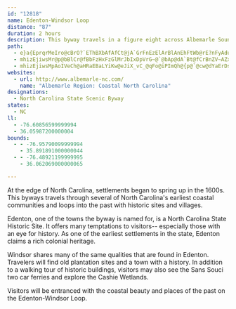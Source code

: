 ```yaml
---
id: "12818"
name: Edenton-Windsor Loop
distance: "87"
duration: 2 hours
description: This byway travels in a figure eight across Albemarle Sound, and the Chowan and Cashie Rivers.
path:
  - e}a{EprqrMeIro@cBrO?`EThBXbAfAfCt@jA`GrFnEzElArBlAnEhFtWb@rE?nFyAduA@vMVv`@IvNcBxn@OhDi@|CmAfE{@xBmBhDcCjCmAx@eDrByBl@^pAj@~@vA`AjC`AlBnApBxBhCtF~@lExAlEvi@|wAlFxM|HpTph@`tAlJdW`F|UpJ`g@RvFGlAuR`sCOjFRlErDxYhGxb@b@`HEjBi@bH}BhYKxEN`DfG|`@`L|w@hmGq|A|EcB|`@cQxCzFnAlEhA|Ch@rAbA~At@l@`CfAbHpB~@dAv@lB~@hDj@fF\|ArAfDxBlEhEzEhMxL|FxDfFbEx@j@~@Rj`@rFj@L`Bv@nCfBbFfB|@DlGaBhBEhTrDfAl@bBrAt@~@`EjGzRzWvCrF|BjFh@z@^\dAf@r@LbJYhBDhKvBhWfHlA`@b@\bIbI|B|A`JfCfMnCfA\zAt@v@d@hBbBJZ
  - mhizEjiwsMr@p@bBlCr@fBbFzHxFzGlMrJbIxDpVrG~@`@bAp@dA`Bt@fCrBnZV~AZx@n@t@`DxA|D|@fH^J^XRj@@zGd@zGYlMmEl@GN_@ZYhJ~BxB@hBk@lAMdARj@d@l@x@Rl@lHv\bBdHr@zBf@p@dD`ChJrFxMfJjLhJdApB`EjNXpCEtASdAaHzR}@dByI`LwFtGsMnQsGxHmIvLyAxAcDtB{DpAoB~@uInG_A|@_FrGkE`Eo@~@_ArBqChJaArC}BpDu@zAc@pAqBlJeEbHcCnFcBpCsBrByV|RsA|@}DfBcA~@iD~EYrA^|LIzB{@|C{ChJyGzZo@nDCbQN~G^bIr@lK@~B_CdZs@jCu@fB_RpXqJrQc@vAOjB_@nTTbKbAlHDjAEdCcBnIOfGiCj]w@nIg@jD]~@oE~GcSrWwEzFcC~B}A\sAEkQkDwAGsJ~@iMz@iC~@gHdEwHzEuOtLcD~DiC`FqAxJ_A`JQ|MYjDWfAYl@_AjAyInHoFzF_B|ByBtEe@d@kDzA{@|@y@~A_@rBaEfAgLfFgI`D{H|BgKbCk}@~HyDp@qE`B{CkC}EgCwHqF_NcOeC[eEoAgSK}Moa@vQmNzHiHtJmHx@{@n@eAvEiOdB{HTeD|Aou@EuBYcCcBuH|CsCrEmCpUyIt@a@xAuAlAqBj@sAdKc^rIwNpCmFr@yBhB{Ij@oS\gFX_Cj@eDjH_VnAgFtJgi@n@wBjAsC`E{HpE{HhBaEnAqErDyRdAqCr@gAbB_BdBq@jYgClCg@vFgBfGeDlDsCrCyCtAgCr@sCJiAFoBhCo_CTgBh@wBtTgb@vAaDZ_BRmBBaCNgZd@a_@^aMNyAzGcUnBkDhC}DdMgPtKsIfJmGbAgAt@mAfCmI~@uDr@qB|CmFtCyGdGiRjKcPzAoCbDmHzCkJdAyDt@uD
  - mhizEjiwsMpAoIVeCh@aHRaEBaLYiKw@eJiX_vC_@qFo@iPImQh@{p@`@cw@dYaErDs@|E_BrC_BrCyBlBmBxAgBbzAwjBvFmHdOwQrDuDpPeMbC{AhT{ObaAcr@cC_EeN}ZmBgDyD{EqUcWkAeB}ByE_BmFq@iDuB_JwAuE_DsIiAgEUmAo@gIPsd@UmDiAgGs@wCcByFuB}IaI{X{WaaAu@kB_B{CwY}[qDkEuAoB{DqGcEaJeCiHsB{IcPuv@}J_g@iAsDcC}EsTua@mAcE_@yGHgElG{j@t@aGf@wChA{DtAaDtHoLhBcDxAaEn@sDRsANaE^ia@JoB_@y@cAkD_CwJIeBC}SGyIwAqSe@eC_A{BcBcC}CuBwDsBcCgByBmCuSoTiAkBm@yBoBiPEgAzBo~@BgCE{CgH}`@aK__@s@{Cs@cEiBqP}CyZoBgQiCaQGyBLiFhF_\fBuM`@yBh@_BpAmBnAkAvHaExDkB|BeB~BiDpAeCh@eB`@uBRiEDwPKoDScAiAcEc@}@oa@ke@y@g@mK}LsEeDmUoNyBkA}VwOq[cRyAe@aBYiE_@qGj@gY|GoQjGqJrDmy@~\gq@vYcgBbt@wXnOsG~DsBdA_{Br~@_RdIsAzCyAxF_d@tuCiAlF{BhHuA|C_B`C}c@`i@wLhM}EdHqJtK{C`FuCxGyAfEaGbTy@~Ai@zBcGdLsAxB{IbMoAnBiA~BsBtHqMpk@m@lDOfBEjBHzBp@pFzF~ZA`@zCbMi@`HmCbWzCtAGv@Fm@
websites:
  - url: http://www.albemarle-nc.com/
    name: "Albemarle Region: Coastal North Carolina"
designations:
  - North Carolina State Scenic Byway
states:
  - NC
ll:
  - -76.60856599999994
  - 36.05987200000004
bounds:
  - - -76.95790099999994
    - 35.891891000000044
  - - -76.48921199999995
    - 36.062069000000065

---
```


At the edge of North Carolina, settlements began to spring up in the 1600s. This byways travels through several of North Carolina's earliest coastal communities and loops into the past with historic sites and villages.

Edenton, one of the towns the byway is named for, is a North Carolina State Historic Site. It offers many temptations to visitors-- especially those with an eye for history. As one of the earliest settlements in the state, Edenton claims a rich colonial heritage.

Windsor shares many of the same qualities that are found in Edenton. Travelers will find old plantation sites and a town with a history. In addition to a walking tour of historic buildings, visitors may also see the Sans Souci two car ferries and explore the Cashie Wetlands.

Visitors will be entranced with the coastal beauty and places of the past on the Edenton-Windsor Loop.
